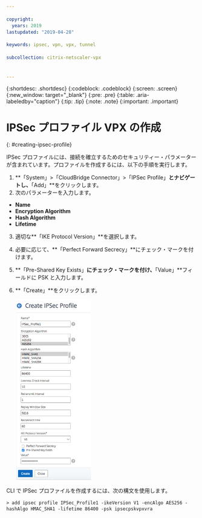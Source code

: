 ```yaml
---

copyright:
  years: 2019
lastupdated: "2019-04-28"

keywords: ipsec, vpn, vpx, tunnel

subcollection: citrix-netscaler-vpx


---
```


{:shortdesc: .shortdesc}
{:codeblock: .codeblock}
{:screen: .screen}
{:new_window: target="_blank"}
{:pre: .pre}
{:table: .aria-labeledby="caption"}
{:tip: .tip}
{:note: .note}
{:important: .important}

# IPSec プロファイル VPX の作成
{: #creating-ipsec-profile}

IPSec プロファイルには、接続を確立するためのセキュリティー・パラメーターが含まれています。プロファイルを作成するには、以下の手順を実行します。

1.	**「System」>「CloudBridge Connector」>「IPSec Profile」**とナビゲートし、**「Add」**をクリックします。
2.	次のパラメーターを入力します。
  *	**Name**
  *	**Encryption Algorithm**
  *	**Hash Algorithm**
  *	**Lifetime**
3.	適切な**「IKE Protocol Version」**を選択します。
4.	必要に応じて、**「Perfect Forward Secrecy」**にチェック・マークを付けます。
5.	**「Pre-Shared Key Exists」**にチェック・マークを付け、**「Value」**フィールドに PSK と入力します。
6.	**「Create」**をクリックします。

    <img src="images/ipsecCreateProfile.png" alt="図" style="width: 200px;"/>

CLI で IPSec プロファイルを作成するには、次の構文を使用します。
  
  ```
  > add ipsec profile IPSec_Profile1 -ikeVersion V1 -encAlgo AES256 -hashAlgo HMAC_SHA1 -lifetime 86400 -psk ipsecpskvpxvra
  
  ```
